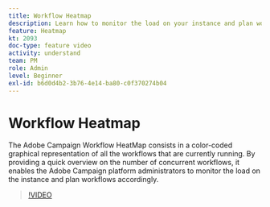 ```yaml
---
title: Workflow Heatmap
description: Learn how to monitor the load on your instance and plan workflows accordingly.
feature: Heatmap
kt: 2093
doc-type: feature video
activity: understand
team: PM
role: Admin
level: Beginner
exl-id: b6d0d4b2-3b76-4e14-ba80-c0f370274b04
---
```

# Workflow Heatmap

The Adobe Campaign Workflow HeatMap consists in a color-coded graphical representation of all the workflows that are currently running. By providing a quick overview on the number of concurrent workflows, it enables the Adobe Campaign platform administrators to monitor the load on the instance and plan workflows accordingly.

>[!VIDEO](https://video.tv.adobe.com/v/25558?quality=12&learn=on)

